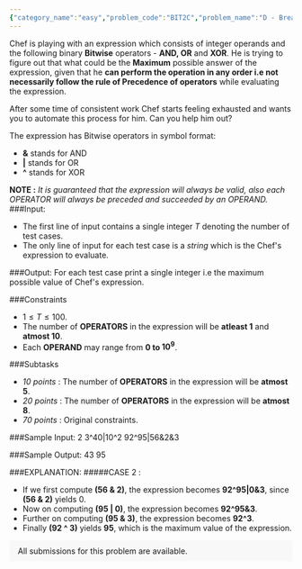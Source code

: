 ```yaml
---
{"category_name":"easy","problem_code":"BIT2C","problem_name":"D - Break the Rules","problemComponents":{"constraints":"","constraintsState":false,"subtasks":"","subtasksState":false,"inputFormat":"","inputFormatState":false,"outputFormat":"","outputFormatState":false,"sampleTestCases":{}},"video_editorial_url":"","languages_supported":{"0":"CPP14","1":"C","2":"JAVA","3":"PYTH 3.6","4":"PYTH","5":"PYP3","6":"CS2","7":"ADA","8":"PYPY","9":"TEXT","10":"PAS fpc","11":"NODEJS","12":"RUBY","13":"PHP","14":"GO","15":"HASK","16":"TCL","17":"PERL","18":"SCALA","19":"LUA","20":"kotlin","21":"BASH","22":"JS","23":"LISP sbcl","24":"rust","25":"PAS gpc","26":"BF","27":"CLOJ","28":"R","29":"D","30":"CAML","31":"FORT","32":"ASM","33":"swift","34":"FS","35":"WSPC","36":"LISP clisp","37":"SQL","38":"SCM guile","39":"PERL6","40":"ERL","41":"CLPS","42":"ICK","43":"NICE","44":"PRLG","45":"ICON","46":"COB","47":"SCM chicken","48":"PIKE","49":"SCM qobi","50":"ST","51":"NEM"},"max_timelimit":1,"source_sizelimit":50000,"problem_author":"sgbtech96","problem_tester":null,"date_added":"3-08-2019","tags":{"0":"bit22019","1":"sgbtech96"},"problem_difficulty_level":"Easy","best_tag":"","editorial_url":"https://discuss.codechef.com/problems/BIT2C","time":{"view_start_date":1569002400,"submit_start_date":1569002400,"visible_start_date":1569002400,"end_date":1735669800},"is_direct_submittable":false,"problemDiscussURL":"https://discuss.codechef.com/search?q=BIT2C","is_proctored":false,"visitedContests":{},"layout":"problem"}
---
```

Chef is playing with an expression which consists of integer operands and the following binary
**Bitwise** operators -  **AND, OR** and **XOR**. He is trying to figure out that what could be the **Maximum** possible answer of the expression, given that he **can perform the operation in any order i.e not necessarily follow the rule of Precedence of operators** while evaluating the expression.

After some time of consistent work Chef starts feeling exhausted and wants you to automate this process for him. Can you help him out?

The expression has Bitwise operators in symbol format:
- **&**  stands for AND 
- **|**   stands for OR
- **^**   stands for XOR

**NOTE :** *It is guaranteed that the expression will always be valid, also each OPERATOR will always be preceded and succeeded by an OPERAND.*
###Input:

- The first line of input contains a single integer $T$ denoting the number of test cases.
- The only line of input for each test case is a $string$ which is the Chef's expression to evaluate.

###Output:
For each test case print a single integer i.e the maximum possible value of Chef's expression.

###Constraints 
- $1 \leq T \leq 100$.
- The number of **OPERATORS** in the expression will be **atleast 1** and **atmost 10**.
- Each **OPERAND** may range from **0 to $10^9$**.

###Subtasks
- *10 points* : The number of **OPERATORS** in the expression will be **atmost 5**.
- *20 points* : The number of **OPERATORS** in the expression will be **atmost 8**.
- *70 points* : Original constraints.

###Sample Input:
	2
	3^40|10^2
92^95|56&2&3

###Sample Output:
	43
 95
	
###EXPLANATION:
#####CASE 2 :
- If we first compute **(56 & 2)**, the expression becomes **92^95|0&3**, since **(56 & 2)** yields $0$.
- Now on computing **(95 | 0)**, the expression becomes **92^95&3**.
- Further on computing **(95 & 3)**, the expression becomes **92^3**.
- Finally **(92 ^ 3)** yields **95**, which is the maximum value of the expression.
<aside style='background: #f8f8f8;padding: 10px 15px;'><div>All submissions for this problem are available.</div></aside>